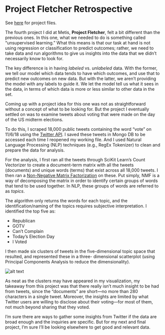 # Project Fletcher Retrospective

See [here](https://github.com/skylerl2/skylerl2.github.io/tree/master/project_4) for project files.

The fourth project I did at Metis, **Project Fletcher**, felt a bit different than the previous ones. In this one, what we 
needed to do is something called “unsupervised learning.” What this means is that our task at hand is not using regression or 
classification to predict outcomes; rather, we need to take data and run algorithms to give us insights into the data that we 
didn’t necessarily know to look for. 

The key difference is in having *labeled* vs. *unlabeled* data. With the former, we tell our model which data tends to have 
which outcomes, and use that to predict new outcomes on new data. But with the latter, we aren’t providing the model with any 
labels to guide it. We let the model tell us what it sees in the data, in terms of which data is more or less similar to other 
data in the set.

Coming up with a project idea for this one was not as straightforward without a concept of what to be looking for. But the 
project I eventually settled on was to examine tweets about voting that were made on the day of the US midterm elections.

To do this, I scraped 18,000 public tweets containing the word “vote” on 11/6/18 using the [Twitter API](https://developer.twitter.com). I saved these tweets in Mongo DB to be accessed each time I reopened my working file. And I 
used Natural Language Processing (NLP) techniques (e.g., RegEx Tokenizer) to clean and prepare the data for analysis.

For the analysis, I first ran all the tweets through SciKit Learn’s Count Vectorizer to create a document-term matrix with all 
the tweets (documents) and unique words (terms) that exist across all 18,000 tweets. I then ran a [Non-Negative Matrix 
Factorization](https://en.wikipedia.org/wiki/Non-negative_matrix_factorization) on these. Put simply, NMF is a way of 
decomposing the matrix in order to identify certain groups of words that tend to be used together. In NLP, these groups of words 
are referred to as *topics*.

The algorithm only returns the words for each topic, and the identification/naming of the topics requires subjective 
interpretation. I identified the top five as: 

* Republican
* GOTV
* Can’t Complain
* Today’s Election Day 
* I Voted

I then made six clusters of tweets in the five-dimensional topic space that resulted, and represented these in a three-
dimensional scatterplot (using Principal Components Analysis to reduce the dimensionality).

![alt text](https://skylerl2.github.io/images/tweet_clusters.png)

As neat as the clusters may have appeared in my visualization, my takeaway from this project was that there really isn’t much 
insight to be had from tweets, since the “documents” are short—no more than 280 characters in a single tweet. Moreover, the 
insights are limited by what Twitter users are willing to disclose about their voting—for most of them, not much beyond sharing 
that they voted.

I’m sure there are ways to gather some insights from Twitter if the data are broad enough and the inquiries are specific. But 
for my next and final project, I’m sure I’ll be looking elsewhere to get good and relevant data.